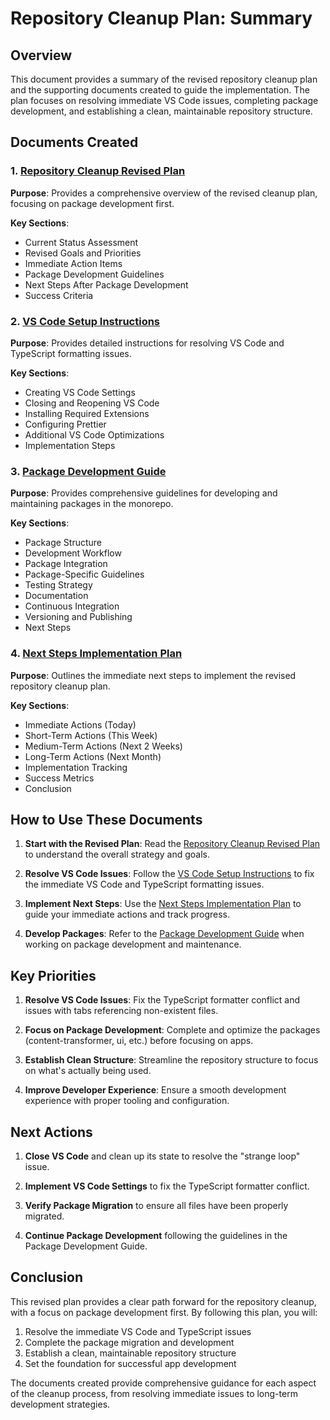 # Repository Cleanup Plan: Summary

## Overview

This document provides a summary of the revised repository cleanup plan and the supporting documents created to guide the implementation. The plan focuses on resolving immediate VS Code issues, completing package development, and establishing a clean, maintainable repository structure.

## Documents Created

### 1. [Repository Cleanup Revised Plan](./repository-cleanup-revised-plan.md)

**Purpose**: Provides a comprehensive overview of the revised cleanup plan, focusing on package development first.

**Key Sections**:

- Current Status Assessment
- Revised Goals and Priorities
- Immediate Action Items
- Package Development Guidelines
- Next Steps After Package Development
- Success Criteria

### 2. [VS Code Setup Instructions](./vscode-setup-instructions.md)

**Purpose**: Provides detailed instructions for resolving VS Code and TypeScript formatting issues.

**Key Sections**:

- Creating VS Code Settings
- Closing and Reopening VS Code
- Installing Required Extensions
- Configuring Prettier
- Additional VS Code Optimizations
- Implementation Steps

### 3. [Package Development Guide](./package-development-guide.md)

**Purpose**: Provides comprehensive guidelines for developing and maintaining packages in the monorepo.

**Key Sections**:

- Package Structure
- Development Workflow
- Package Integration
- Package-Specific Guidelines
- Testing Strategy
- Documentation
- Continuous Integration
- Versioning and Publishing
- Next Steps

### 4. [Next Steps Implementation Plan](./next-steps-implementation-plan.md)

**Purpose**: Outlines the immediate next steps to implement the revised repository cleanup plan.

**Key Sections**:

- Immediate Actions (Today)
- Short-Term Actions (This Week)
- Medium-Term Actions (Next 2 Weeks)
- Long-Term Actions (Next Month)
- Implementation Tracking
- Success Metrics
- Conclusion

## How to Use These Documents

1. **Start with the Revised Plan**: Read the [Repository Cleanup Revised Plan](./repository-cleanup-revised-plan.md) to understand the overall strategy and goals.

2. **Resolve VS Code Issues**: Follow the [VS Code Setup Instructions](./vscode-setup-instructions.md) to fix the immediate VS Code and TypeScript formatting issues.

3. **Implement Next Steps**: Use the [Next Steps Implementation Plan](./next-steps-implementation-plan.md) to guide your immediate actions and track progress.

4. **Develop Packages**: Refer to the [Package Development Guide](./package-development-guide.md) when working on package development and maintenance.

## Key Priorities

1. **Resolve VS Code Issues**: Fix the TypeScript formatter conflict and issues with tabs referencing non-existent files.

2. **Focus on Package Development**: Complete and optimize the packages (content-transformer, ui, etc.) before focusing on apps.

3. **Establish Clean Structure**: Streamline the repository structure to focus on what's actually being used.

4. **Improve Developer Experience**: Ensure a smooth development experience with proper tooling and configuration.

## Next Actions

1. **Close VS Code** and clean up its state to resolve the "strange loop" issue.

2. **Implement VS Code Settings** to fix the TypeScript formatter conflict.

3. **Verify Package Migration** to ensure all files have been properly migrated.

4. **Continue Package Development** following the guidelines in the Package Development Guide.

## Conclusion

This revised plan provides a clear path forward for the repository cleanup, with a focus on package development first. By following this plan, you will:

1. Resolve the immediate VS Code and TypeScript issues
2. Complete the package migration and development
3. Establish a clean, maintainable repository structure
4. Set the foundation for successful app development

The documents created provide comprehensive guidance for each aspect of the cleanup process, from resolving immediate issues to long-term development strategies.
